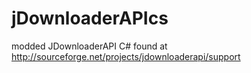 jDownloaderAPIcs
================

modded JDownloaderAPI C# found at http://sourceforge.net/projects/jdownloaderapi/support


